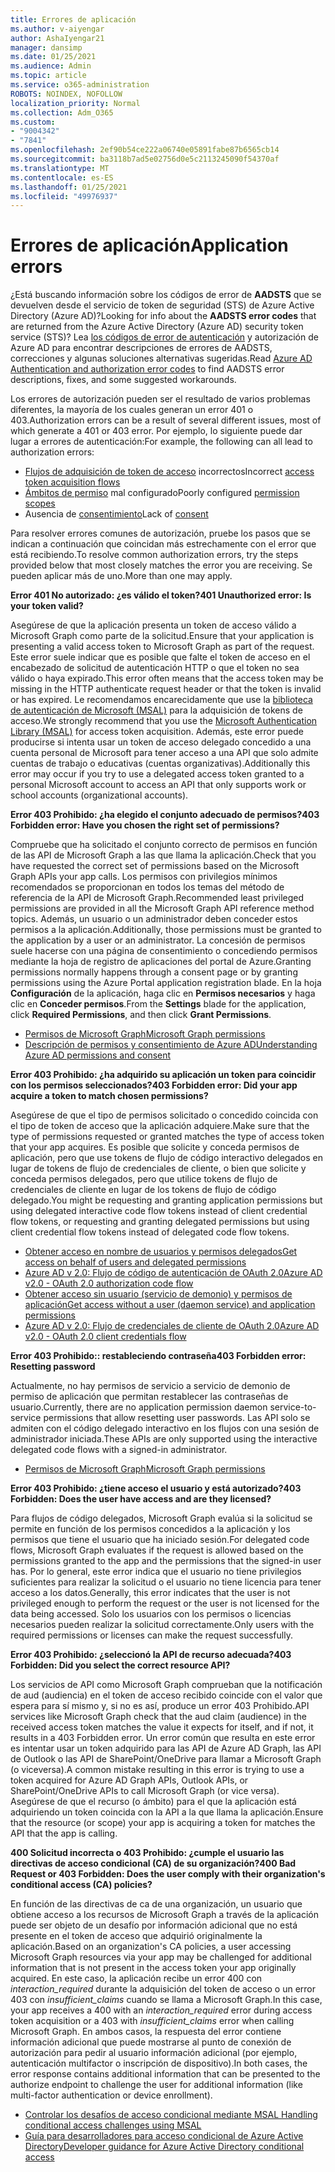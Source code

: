 ```yaml
---
title: Errores de aplicación
ms.author: v-aiyengar
author: AshaIyengar21
manager: dansimp
ms.date: 01/25/2021
ms.audience: Admin
ms.topic: article
ms.service: o365-administration
ROBOTS: NOINDEX, NOFOLLOW
localization_priority: Normal
ms.collection: Adm_O365
ms.custom:
- "9004342"
- "7841"
ms.openlocfilehash: 2ef90b54ce222a06740e05891fabe87b6565cb14
ms.sourcegitcommit: ba3118b7ad5e02756d0e5c2113245090f54370af
ms.translationtype: MT
ms.contentlocale: es-ES
ms.lasthandoff: 01/25/2021
ms.locfileid: "49976937"
---
```

# <a name="application-errors"></a><span data-ttu-id="70915-102">Errores de aplicación</span><span class="sxs-lookup"><span data-stu-id="70915-102">Application errors</span></span>

<span data-ttu-id="70915-103">¿Está buscando información sobre los códigos de error de **AADSTS** que se devuelven desde el servicio de token de seguridad (STS) de Azure Active Directory (Azure AD)?</span><span class="sxs-lookup"><span data-stu-id="70915-103">Looking for info about the **AADSTS error codes** that are returned from the Azure Active Directory (Azure AD) security token service (STS)?</span></span> <span data-ttu-id="70915-104">Lea [los códigos de error de autenticación](https://docs.microsoft.com/azure/active-directory/develop/reference-aadsts-error-codes) y autorización de Azure AD para encontrar descripciones de errores de AADSTS, correcciones y algunas soluciones alternativas sugeridas.</span><span class="sxs-lookup"><span data-stu-id="70915-104">Read [Azure AD Authentication and authorization error codes](https://docs.microsoft.com/azure/active-directory/develop/reference-aadsts-error-codes) to find AADSTS error descriptions, fixes, and some suggested workarounds.</span></span>

<span data-ttu-id="70915-105">Los errores de autorización pueden ser el resultado de varios problemas diferentes, la mayoría de los cuales generan un error 401 o 403.</span><span class="sxs-lookup"><span data-stu-id="70915-105">Authorization errors can be a result of several different issues, most of which generate a 401 or 403 error.</span></span> <span data-ttu-id="70915-106">Por ejemplo, lo siguiente puede dar lugar a errores de autenticación:</span><span class="sxs-lookup"><span data-stu-id="70915-106">For example, the following can all lead to authorization errors:</span></span>

- <span data-ttu-id="70915-107">[Flujos de adquisición de token de acceso](https://docs.microsoft.com/azure/active-directory/develop/reference-aadsts-error-codes) incorrectos</span><span class="sxs-lookup"><span data-stu-id="70915-107">Incorrect [access token acquisition flows](https://docs.microsoft.com/azure/active-directory/develop/reference-aadsts-error-codes)</span></span> 
- <span data-ttu-id="70915-108">[Ámbitos de permiso](https://docs.microsoft.com/azure/active-directory/develop/active-directory-v2-scopes) mal configurado</span><span class="sxs-lookup"><span data-stu-id="70915-108">Poorly configured [permission scopes](https://docs.microsoft.com/azure/active-directory/develop/active-directory-v2-scopes)</span></span> 
- <span data-ttu-id="70915-109">Ausencia de [consentimiento](https://docs.microsoft.com/azure/active-directory/develop/active-directory-devhowto-multi-tenant-overview#understanding-user-and-admin-consent)</span><span class="sxs-lookup"><span data-stu-id="70915-109">Lack of [consent](https://docs.microsoft.com/azure/active-directory/develop/active-directory-devhowto-multi-tenant-overview#understanding-user-and-admin-consent)</span></span>

<span data-ttu-id="70915-110">Para resolver errores comunes de autorización, pruebe los pasos que se indican a continuación que coincidan más estrechamente con el error que está recibiendo.</span><span class="sxs-lookup"><span data-stu-id="70915-110">To resolve common authorization errors, try the steps provided below that most closely matches the error you are receiving.</span></span> <span data-ttu-id="70915-111">Se pueden aplicar más de uno.</span><span class="sxs-lookup"><span data-stu-id="70915-111">More than one may apply.</span></span>

<span data-ttu-id="70915-112">**Error 401 No autorizado: ¿es válido el token?**</span><span class="sxs-lookup"><span data-stu-id="70915-112">**401 Unauthorized error: Is your token valid?**</span></span>

<span data-ttu-id="70915-113">Asegúrese de que la aplicación presenta un token de acceso válido a Microsoft Graph como parte de la solicitud.</span><span class="sxs-lookup"><span data-stu-id="70915-113">Ensure that your application is presenting a valid access token to Microsoft Graph as part of the request.</span></span> <span data-ttu-id="70915-114">Este error suele indicar que es posible que falte el token de acceso en el encabezado de solicitud de autenticación HTTP o que el token no sea válido o haya expirado.</span><span class="sxs-lookup"><span data-stu-id="70915-114">This error often means that the access token may be missing in the HTTP authenticate request header or that the token is invalid or has expired.</span></span> <span data-ttu-id="70915-115">Le recomendamos encarecidamente que use la [biblioteca de autenticación de Microsoft (MSAL)](https://docs.microsoft.com/azure/active-directory/develop/msal-overview) para la adquisición de tokens de acceso.</span><span class="sxs-lookup"><span data-stu-id="70915-115">We strongly recommend that you use the [Microsoft Authentication Library (MSAL)](https://docs.microsoft.com/azure/active-directory/develop/msal-overview) for access token acquisition.</span></span> <span data-ttu-id="70915-116">Además, este error puede producirse si intenta usar un token de acceso delegado concedido a una cuenta personal de Microsoft para tener acceso a una API que solo admite cuentas de trabajo o educativas (cuentas organizativas).</span><span class="sxs-lookup"><span data-stu-id="70915-116">Additionally this error may occur if you try to use a delegated access token granted to a personal Microsoft account to access an API that only supports work or school accounts (organizational accounts).</span></span>

<span data-ttu-id="70915-117">**Error 403 Prohibido: ¿ha elegido el conjunto adecuado de permisos?**</span><span class="sxs-lookup"><span data-stu-id="70915-117">**403 Forbidden error: Have you chosen the right set of permissions?**</span></span>

<span data-ttu-id="70915-118">Compruebe que ha solicitado el conjunto correcto de permisos en función de las API de Microsoft Graph a las que llama la aplicación.</span><span class="sxs-lookup"><span data-stu-id="70915-118">Check that you have requested the correct set of permissions based on the Microsoft Graph APIs your app calls.</span></span> <span data-ttu-id="70915-119">Los permisos con privilegios mínimos recomendados se proporcionan en todos los temas del método de referencia de la API de Microsoft Graph.</span><span class="sxs-lookup"><span data-stu-id="70915-119">Recommended least privileged permissions are provided in all the Microsoft Graph API reference method topics.</span></span> <span data-ttu-id="70915-120">Además, un usuario o un administrador deben conceder estos permisos a la aplicación.</span><span class="sxs-lookup"><span data-stu-id="70915-120">Additionally, those permissions must be granted to the application by a user or an administrator.</span></span> <span data-ttu-id="70915-121">La concesión de permisos suele hacerse con una página de consentimiento o concediendo permisos mediante la hoja de registro de aplicaciones del portal de Azure.</span><span class="sxs-lookup"><span data-stu-id="70915-121">Granting permissions normally happens through a consent page or by granting permissions using the Azure Portal application registration blade.</span></span> <span data-ttu-id="70915-122">En la hoja **Configuración** de la aplicación, haga clic en **Permisos necesarios** y haga clic en **Conceder permisos**.</span><span class="sxs-lookup"><span data-stu-id="70915-122">From the **Settings** blade for the application, click **Required Permissions**, and then click **Grant Permissions**.</span></span>

- [<span data-ttu-id="70915-123">Permisos de Microsoft Graph</span><span class="sxs-lookup"><span data-stu-id="70915-123">Microsoft Graph permissions</span></span>](https://docs.microsoft.com/graph/permissions-reference) 
- [<span data-ttu-id="70915-124">Descripción de permisos y consentimiento de Azure AD</span><span class="sxs-lookup"><span data-stu-id="70915-124">Understanding Azure AD permissions and consent</span></span>](https://docs.microsoft.com/azure/active-directory/develop/v2-permissions-and-consent) 

<span data-ttu-id="70915-125">**Error 403 Prohibido: ¿ha adquirido su aplicación un token para coincidir con los permisos seleccionados?**</span><span class="sxs-lookup"><span data-stu-id="70915-125">**403 Forbidden error: Did your app acquire a token to match chosen permissions?**</span></span>

<span data-ttu-id="70915-126">Asegúrese de que el tipo de permisos solicitado o concedido coincida con el tipo de token de acceso que la aplicación adquiere.</span><span class="sxs-lookup"><span data-stu-id="70915-126">Make sure that the type of permissions requested or granted matches the type of access token that your app acquires.</span></span> <span data-ttu-id="70915-127">Es posible que solicite y conceda permisos de aplicación, pero que use tokens de flujo de código interactivo delegados en lugar de tokens de flujo de credenciales de cliente, o bien que solicite y conceda permisos delegados, pero que utilice tokens de flujo de credenciales de cliente en lugar de los tokens de flujo de código delegado.</span><span class="sxs-lookup"><span data-stu-id="70915-127">You might be requesting and granting application permissions but using delegated interactive code flow tokens instead of client credential flow tokens, or requesting and granting delegated permissions but using client credential flow tokens instead of delegated code flow tokens.</span></span>

- [<span data-ttu-id="70915-128">Obtener acceso en nombre de usuarios y permisos delegados</span><span class="sxs-lookup"><span data-stu-id="70915-128">Get access on behalf of users and delegated permissions</span></span>](https://docs.microsoft.com/graph/auth_v2_user) 
- [<span data-ttu-id="70915-129">Azure AD v 2.0: Flujo de código de autenticación de OAuth 2.0</span><span class="sxs-lookup"><span data-stu-id="70915-129">Azure AD v2.0 - OAuth 2.0 authorization code flow</span></span>](https://docs.microsoft.com/azure/active-directory/develop/v2-oauth2-auth-code-flow) 
- [<span data-ttu-id="70915-130">Obtener acceso sin usuario (servicio de demonio) y permisos de aplicación</span><span class="sxs-lookup"><span data-stu-id="70915-130">Get access without a user (daemon service) and application permissions</span></span>](https://docs.microsoft.com/graph/auth_v2_service) 
- [<span data-ttu-id="70915-131">Azure AD v 2.0: Flujo de credenciales de cliente de OAuth 2.0</span><span class="sxs-lookup"><span data-stu-id="70915-131">Azure AD v2.0 - OAuth 2.0 client credentials flow</span></span>](https://docs.microsoft.com/azure/active-directory/develop/v2-oauth2-client-creds-grant-flow) 

<span data-ttu-id="70915-132">**Error 403 Prohibido:: restableciendo contraseña**</span><span class="sxs-lookup"><span data-stu-id="70915-132">**403 Forbidden error: Resetting password**</span></span>

<span data-ttu-id="70915-133">Actualmente, no hay permisos de servicio a servicio de demonio de permiso de aplicación que permitan restablecer las contraseñas de usuario.</span><span class="sxs-lookup"><span data-stu-id="70915-133">Currently, there are no application permission daemon service-to-service permissions that allow resetting user passwords.</span></span> <span data-ttu-id="70915-134">Las API solo se admiten con el código delegado interactivo en los flujos con una sesión de administrador iniciada.</span><span class="sxs-lookup"><span data-stu-id="70915-134">These APIs are only supported using the interactive delegated code flows with a signed-in administrator.</span></span>

- [<span data-ttu-id="70915-135">Permisos de Microsoft Graph</span><span class="sxs-lookup"><span data-stu-id="70915-135">Microsoft Graph permissions</span></span>](https://docs.microsoft.com/graph/permissions-reference)

<span data-ttu-id="70915-136">**Error 403 Prohibido: ¿tiene acceso el usuario y está autorizado?**</span><span class="sxs-lookup"><span data-stu-id="70915-136">**403 Forbidden: Does the user have access and are they licensed?**</span></span>

<span data-ttu-id="70915-137">Para flujos de código delegados, Microsoft Graph evalúa si la solicitud se permite en función de los permisos concedidos a la aplicación y los permisos que tiene el usuario que ha iniciado sesión.</span><span class="sxs-lookup"><span data-stu-id="70915-137">For delegated code flows, Microsoft Graph evaluates if the request is allowed based on the permissions granted to the app and the permissions that the signed-in user has.</span></span> <span data-ttu-id="70915-138">Por lo general, este error indica que el usuario no tiene privilegios suficientes para realizar la solicitud o el usuario no tiene licencia para tener acceso a los datos.</span><span class="sxs-lookup"><span data-stu-id="70915-138">Generally, this error indicates that the user is not privileged enough to perform the request or the user is not licensed for the data being accessed.</span></span> <span data-ttu-id="70915-139">Solo los usuarios con los permisos o licencias necesarios pueden realizar la solicitud correctamente.</span><span class="sxs-lookup"><span data-stu-id="70915-139">Only users with the required permissions or licenses can make the request successfully.</span></span>

<span data-ttu-id="70915-140">**Error 403 Prohibido: ¿seleccionó la API de recurso adecuada?**</span><span class="sxs-lookup"><span data-stu-id="70915-140">**403 Forbidden: Did you select the correct resource API?**</span></span>

<span data-ttu-id="70915-141">Los servicios de API como Microsoft Graph comprueban que la notificación de aud (audiencia) en el token de acceso recibido coincide con el valor que espera para sí mismo y, si no es así, produce un error 403 Prohibido.</span><span class="sxs-lookup"><span data-stu-id="70915-141">API services like Microsoft Graph check that the aud claim (audience) in the received access token matches the value it expects for itself, and if not, it results in a 403 Forbidden error.</span></span> <span data-ttu-id="70915-142">Un error común que resulta en este error es intentar usar un token adquirido para las API de Azure AD Graph, las API de Outlook o las API de SharePoint/OneDrive para llamar a Microsoft Graph (o viceversa).</span><span class="sxs-lookup"><span data-stu-id="70915-142">A common mistake resulting in this error is trying to use a token acquired for Azure AD Graph APIs, Outlook APIs, or SharePoint/OneDrive APIs to call Microsoft Graph (or vice versa).</span></span> <span data-ttu-id="70915-143">Asegúrese de que el recurso (o ámbito) para el que la aplicación está adquiriendo un token coincida con la API a la que llama la aplicación.</span><span class="sxs-lookup"><span data-stu-id="70915-143">Ensure that the resource (or scope) your app is acquiring a token for matches the API that the app is calling.</span></span>

<span data-ttu-id="70915-144">**400 Solicitud incorrecta o 403 Prohibido: ¿cumple el usuario las directivas de acceso condicional (CA) de su organización?**</span><span class="sxs-lookup"><span data-stu-id="70915-144">**400 Bad Request or 403 Forbidden: Does the user comply with their organization's conditional access (CA) policies?**</span></span>

<span data-ttu-id="70915-145">En función de las directivas de ca de una organización, un usuario que obtiene acceso a los recursos de Microsoft Graph a través de la aplicación puede ser objeto de un desafío por información adicional que no está presente en el token de acceso que adquirió originalmente la aplicación.</span><span class="sxs-lookup"><span data-stu-id="70915-145">Based on an organization's CA policies, a user accessing Microsoft Graph resources via your app may be challenged for additional information that is not present in the access token your app originally acquired.</span></span> <span data-ttu-id="70915-146">En este caso, la aplicación recibe un error 400 con *interaction_required* durante la adquisición del token de acceso o un error 403 con *insufficient_claims* cuando se llama a Microsoft Graph.</span><span class="sxs-lookup"><span data-stu-id="70915-146">In this case, your app receives a 400 with an *interaction_required* error during access token acquisition or a 403 with *insufficient_claims* error when calling Microsoft Graph.</span></span> <span data-ttu-id="70915-147">En ambos casos, la respuesta del error contiene información adicional que puede mostrarse al punto de conexión de autorización para pedir al usuario información adicional (por ejemplo, autenticación multifactor o inscripción de dispositivo).</span><span class="sxs-lookup"><span data-stu-id="70915-147">In both cases, the error response contains additional information that can be presented to the authorize endpoint to challenge the user for additional information (like multi-factor authentication or device enrollment).</span></span>

- [<span data-ttu-id="70915-148">Controlar los desafíos de acceso condicional mediante MSAL </span><span class="sxs-lookup"><span data-stu-id="70915-148">Handling conditional access challenges using MSAL </span></span>](https://docs.microsoft.com/azure/active-directory/develop/msal-handling-exceptions#conditional-access-and-claims-challenges)
- [<span data-ttu-id="70915-149">Guía para desarrolladores para acceso condicional de Azure Active Directory</span><span class="sxs-lookup"><span data-stu-id="70915-149">Developer guidance for Azure Active Directory conditional access</span></span>](https://docs.microsoft.com/azure/active-directory/develop/conditional-access-dev-guide)
